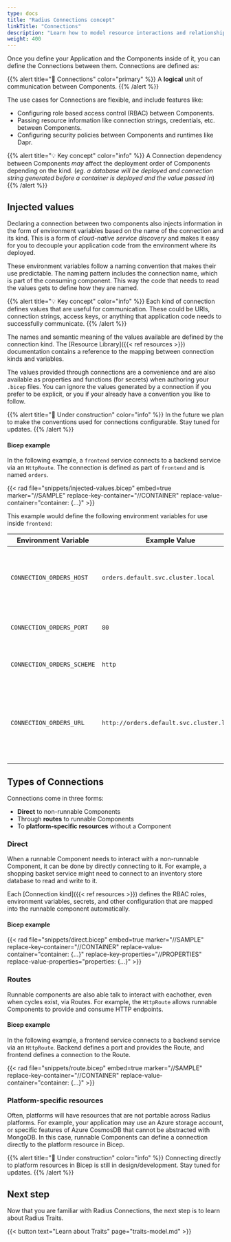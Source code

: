 ```yaml
---
type: docs
title: "Radius Connections concept"
linkTitle: "Connections"
description: "Learn how to model resource interactions and relationships with Radius Connections."
weight: 400
---
```


Once you define your Application and the Components inside of it, you can define the Connections between them. Connections are defined as:

{{% alert title="📄 Connections" color="primary" %}}
A **logical** unit of communication between Components.
{{% /alert %}}

The use cases for Connections are flexible, and include features like: 

- Configuring role based access control (RBAC) between Components.
- Passing resource information like connection strings, credentials, etc. between Components.
- Configuring security policies between Components and runtimes like Dapr.

{{% alert title="💡 Key concept" color="info" %}}
A Connection dependency between Components *may* affect the deployment order of Components depending on the kind. (*eg. a database will be deployed and connection string generated before a container is deployed and the value passed in*)
{{% /alert %}} 

## Injected values

Declaring a connection between two components also injects information in the form of environment variables based on the name of the connection and its kind. This is a form of *cloud-native service discovery* and makes it easy for you to decouple your application code from the environment where its deployed.

These environment variables follow a naming convention that makes their use predictable. The naming pattern includes the connection name, which is part of the consuming component. This way the code that needs to read the values gets to define how they are named.

{{% alert title="💡 Key concept" color="info" %}}
Each kind of connection defines values that are useful for communication. These could be URIs, connection strings, access keys, or anything that application code needs to successfully communicate.
{{% /alert %}} 

The names and semantic meaning of the values available are defined by the connection kind. The [Resource Library]({{< ref resources >}}) documentation contains a reference to the mapping between connection kinds and variables. 

The values provided through connections are a convenience and are also available as properties and functions (for secrets) when authoring your `.bicep` files. You can ignore the values generated by a connection if you prefer to be explicit, or you if your already have a convention you like to follow. 

{{% alert title="🚧 Under construction" color="info" %}}
In the future we plan to make the conventions used for connections configurable. Stay tuned for updates.
{{% /alert %}}

#### Bicep example

In the following example, a `frontend` service connects to a backend service via an `HttpRoute`. The connection is defined as part of `frontend` and is named `orders`.

{{< rad file="snippets/injected-values.bicep" embed=true marker="//SAMPLE" replace-key-container="//CONTAINER" replace-value-container="container: {...}" >}}

This example would define the following environment variables for use inside `frontend`:

| Environment Variable       | Example Value                             | Description                                                                               |
| -------------------------- | ----------------------------------------- | ----------------------------------------------------------------------------------------- |
| `CONNECTION_ORDERS_HOST`   | `orders.default.svc.cluster.local`        | A hostname that can be used to route traffic to the `HttpRoute`'s destination.            |
| `CONNECTION_ORDERS_PORT`   | `80`                                      | The listening port of the `HttpRoute`.                                                    |
| `CONNECTION_ORDERS_SCHEME` | `http`                                    | The protocol of the `HttpRoute`.                                                          |
| `CONNECTION_ORDERS_URL`    | `http://orders.default.svc.cluster.local` | A fully-qualified URL that can be used to route traffic to the `HttpRoute`'s destination. |


## Types of Connections

Connections come in three forms:

- **Direct** to non-runnable Components
- Through **routes** to runnable Components
- To **platform-specific resources** without a Component

### Direct

When a runnable Component needs to interact with a non-runnable Component, it can be done by directly connecting to it. For example, a shopping basket service might need to connect to an inventory store database to read and write to it.

Each [Connection kind]({{< ref resources >}}) defines the RBAC roles, environment variables, secrets, and other configuration that are mapped into the runnable component automatically.

#### Bicep example

{{< rad file="snippets/direct.bicep" embed=true marker="//SAMPLE" replace-key-container="//CONTAINER" replace-value-container="container: {...}" replace-key-properties="//PROPERTIES" replace-value-properties="properties: {...}" >}}

### Routes

Runnable components are also able talk to interact with eachother, even when cycles exist, via Routes. For example, the `HttpRoute` allows runnable Components to provide and consume HTTP endpoints.

#### Bicep example

In the following example, a frontend service connects to a backend service via an `HttpRoute`. Backend defines a port and provides the Route, and frontend defines a connection to the Route.

{{< rad file="snippets/route.bicep" embed=true marker="//SAMPLE" replace-key-container="//CONTAINER" replace-value-container="container: {...}" >}}

### Platform-specific resources

Often, platforms will have resources that are not portable across Radius platforms. For example, your application may use an Azure storage account, or specific features of Azure CosmosDB that cannot be abstracted with MongoDB. In this case, runnable Components can define a connection directly to the platform resource in Bicep.

{{% alert title="🚧 Under construction" color="info" %}}
Connecting directly to platform resources in Bicep is still in design/development. Stay tuned for updates.
{{% /alert %}}

## Next step

Now that you are familiar with Radius Connections, the next step is to learn about Radius Traits.

{{< button text="Learn about Traits" page="traits-model.md" >}}
